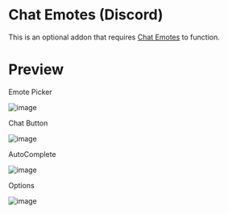 Chat Emotes (Discord)
======================

This is an optional addon that requires [Chat Emotes](https://github.com/Vladinator89/wow-addon-chatemotes) to function.

Preview
======================

Emote Picker

![image](https://user-images.githubusercontent.com/8304135/144900033-1339fcc0-583b-4ec0-ae53-02de98122857.png)

Chat Button

![image](https://user-images.githubusercontent.com/8304135/144900191-867ca167-ec14-482a-91db-ad607ae75be5.png)

AutoComplete

![image](https://user-images.githubusercontent.com/8304135/144900442-14cf23c5-6745-4c0f-b6cb-ed28e7ff4260.png)

Options

![image](https://user-images.githubusercontent.com/8304135/144900299-c9f23bdb-0e62-40af-b3b7-1ab3c18b51e4.png)
